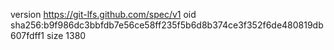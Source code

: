 version https://git-lfs.github.com/spec/v1
oid sha256:b9f986dc3bbfdb7e56ce58ff235f5b6d8b374ce3f352f6de480819db607fdff1
size 1380
